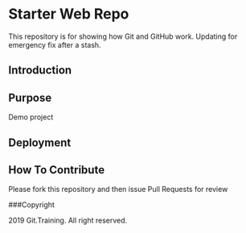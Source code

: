 # Starter Web Repo

This repository is for showing how Git and GitHub work. Updating for emergency fix after a stash.

## Introduction

## Purpose

Demo project

## Deployment

## How To Contribute

Please fork this repository and then issue Pull Requests for review

###Copyright

2019 Git.Training. All right reserved.